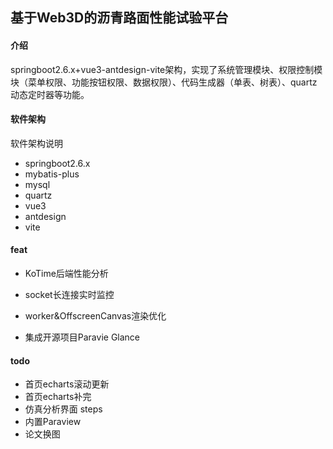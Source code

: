 ## 基于Web3D的沥青路面性能试验平台

#### 介绍
springboot2.6.x+vue3-antdesign-vite架构，实现了系统管理模块、权限控制模块（菜单权限、功能按钮权限、数据权限）、代码生成器（单表、树表）、quartz动态定时器等功能。

#### 软件架构
软件架构说明

- springboot2.6.x
- mybatis-plus
- mysql
- quartz
- vue3
- antdesign
- vite

#### feat
- KoTime后端性能分析
  

- socket长连接实时监控
- worker&OffscreenCanvas渲染优化
- 集成开源项目Paravie Glance

#### todo
- 首页echarts滚动更新
- 首页echarts补完
- 仿真分析界面 steps
- 内置Paraview
- 论文换图
